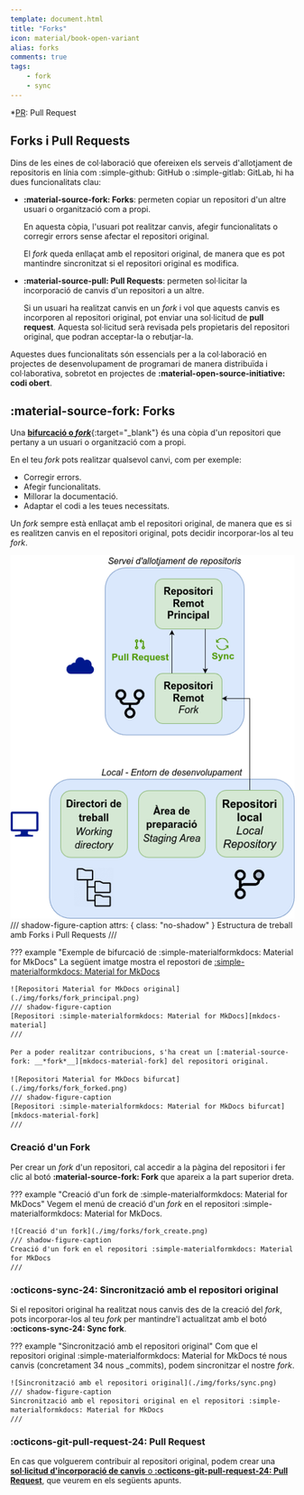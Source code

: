 ```yaml
---
template: document.html
title: "Forks"
icon: material/book-open-variant
alias: forks
comments: true
tags:
    - fork
    - sync
---
```


*[PR]: Pull Request

## Forks i Pull Requests
Dins de les eines de col·laboració que ofereixen els serveis d'allotjament de repositoris en línia
com :simple-github: GitHub o :simple-gitlab: GitLab, hi ha dues funcionalitats clau:

- __:material-source-fork: Forks__: permeten copiar un repositori d'un altre usuari o organització com a propi.

    En aquesta còpia, l'usuari pot realitzar canvis, afegir funcionalitats o corregir errors
    sense afectar el repositori original.

    El _fork_ queda enllaçat amb el repositori original, de manera que es pot mantindre sincronitzat
    si el repositori original es modifica.

- __:material-source-pull: Pull Requests__: permeten sol·licitar la incorporació de canvis d'un repositori a un altre.

    Si un usuari ha realitzat canvis en un _fork_ i vol que aquests canvis es incorporen
    al repositori original, pot enviar una sol·licitud de __pull request__. Aquesta sol·licitud
    serà revisada pels propietaris del repositori original, que podran acceptar-la o rebutjar-la.

Aquestes dues funcionalitats són essencials per a la col·laboració en projectes
de desenvolupament de programari de manera distribuïda i col·laborativa, sobretot
en projectes de __:material-open-source-initiative: codi obert__.

## :material-source-fork: Forks
Una [__bifurcació o *fork*__](https://docs.github.com/es/pull-requests/collaborating-with-pull-requests/working-with-forks/fork-a-repo){:target="_blank"}
és una còpia d'un repositori que pertany a un usuari o organització
com a propi.

En el teu _fork_ pots realitzar qualsevol canvi, com per exemple:

- Corregir errors.
- Afegir funcionalitats.
- Millorar la documentació.
- Adaptar el codi a les teues necessitats.

Un _fork_ sempre està enllaçat amb el repositori original,
de manera que es si es realitzen canvis en el repositori original,
pots decidir incorporar-los al teu _fork_.

![Estructura de treball amb Forks i Pull Requests](./img/forks/fork.png)
/// shadow-figure-caption
    attrs: { class: "no-shadow" }
Estructura de treball amb Forks i Pull Requests
///


??? example "Exemple de bifurcació de :simple-materialformkdocs: Material for MkDocs"
    La següent imatge mostra el repostori de [:simple-materialformkdocs: Material for MkDocs][mkdocs-material]

    ![Repositori Material for MkDocs original](./img/forks/fork_principal.png)
    /// shadow-figure-caption
    [Repositori :simple-materialformkdocs: Material for MkDocs][mkdocs-material]
    ///

    Per a poder realitzar contribucions, s'ha creat un [:material-source-fork: __*fork*__][mkdocs-material-fork] del repositori original.

    ![Repositori Material for MkDocs bifurcat](./img/forks/fork_forked.png)
    /// shadow-figure-caption
    [Repositori :simple-materialformkdocs: Material for MkDocs bifurcat][mkdocs-material-fork]
    ///

[mkdocs-material]: https://github.com/squidfunk/mkdocs-material
[mkdocs-material-fork]: https://github.com/joapuiib/mkdocs-material


### Creació d'un Fork
Per crear un _fork_ d'un repositori, cal accedir a la pàgina del repositori
i fer clic al botó __:material-source-fork: Fork__ que apareix a la part superior dreta.

??? example "Creació d'un fork de :simple-materialformkdocs: Material for MkDocs"
    Vegem el menú de creació d'un _fork_ en el repositori :simple-materialformkdocs: Material for MkDocs.

    ![Creació d'un fork](./img/forks/fork_create.png)
    /// shadow-figure-caption
    Creació d'un fork en el repositori :simple-materialformkdocs: Material for MkDocs
    ///


### :octicons-sync-24: Sincronització amb el repositori original
Si el repositori original ha realitzat nous canvis des de la creació del _fork_,
pots incorporar-los al teu _fork_ per mantindre'l actualitzat amb el botó __:octicons-sync-24: Sync fork__.

??? example "Sincronització amb el repositori original"
    Com que el repositori original :simple-materialformkdocs: Material for MkDocs té nous canvis
    (concretament 34 nous _commits), podem sincronitzar el nostre _fork_.


    ![Sincronització amb el repositori original](./img/forks/sync.png)
    /// shadow-figure-caption
    Sincronització amb el repositori original en el repositori :simple-materialformkdocs: Material for MkDocs
    ///


### :octicons-git-pull-request-24: Pull Request
En cas que volguerem contribuir al repositori original,
podem crear una [__sol·licitud d'incorporació de canvis__ o __:octicons-git-pull-request-24: Pull Request__][pr],
que veurem en els següents apunts.

[pr]: pull-requests.md
